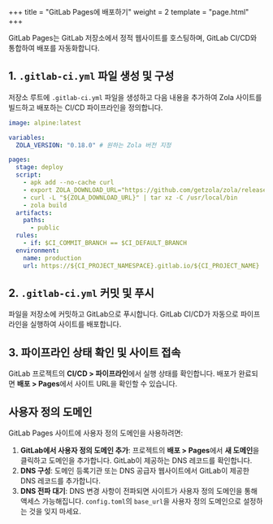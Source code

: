+++
title = "GitLab Pages에 배포하기"
weight = 2
template = "page.html"
+++

GitLab Pages는 GitLab 저장소에서 정적 웹사이트를 호스팅하며, GitLab CI/CD와 통합하여 배포를 자동화합니다.

## 1. `.gitlab-ci.yml` 파일 생성 및 구성

저장소 루트에 `.gitlab-ci.yml` 파일을 생성하고 다음 내용을 추가하여 Zola 사이트를 빌드하고 배포하는 CI/CD 파이프라인을 정의합니다.

```yaml
image: alpine:latest

variables:
  ZOLA_VERSION: "0.18.0" # 원하는 Zola 버전 지정

pages:
  stage: deploy
  script:
    - apk add --no-cache curl
    - export ZOLA_DOWNLOAD_URL="https://github.com/getzola/zola/releases/download/v${ZOLA_VERSION}/zola-v${ZOLA_VERSION}-x86_64-unknown-linux-musl.tar.gz"
    - curl -L "${ZOLA_DOWNLOAD_URL}" | tar xz -C /usr/local/bin
    - zola build
  artifacts:
    paths:
      - public
  rules:
    - if: $CI_COMMIT_BRANCH == $CI_DEFAULT_BRANCH
  environment:
    name: production
    url: https://${CI_PROJECT_NAMESPACE}.gitlab.io/${CI_PROJECT_NAME}
```

## 2. `.gitlab-ci.yml` 커밋 및 푸시

파일을 저장소에 커밋하고 GitLab으로 푸시합니다. GitLab CI/CD가 자동으로 파이프라인을 실행하여 사이트를 배포합니다.

## 3. 파이프라인 상태 확인 및 사이트 접속

GitLab 프로젝트의 **CI/CD > 파이프라인**에서 실행 상태를 확인합니다. 배포가 완료되면 **배포 > Pages**에서 사이트 URL을 확인할 수 있습니다.

## 사용자 정의 도메인

GitLab Pages 사이트에 사용자 정의 도메인을 사용하려면:

1.  **GitLab에서 사용자 정의 도메인 추가**: 프로젝트의 **배포 > Pages**에서 **새 도메인**을 클릭하고 도메인을 추가합니다. GitLab이 제공하는 DNS 레코드를 확인합니다.
2.  **DNS 구성**: 도메인 등록기관 또는 DNS 공급자 웹사이트에서 GitLab이 제공한 DNS 레코드를 추가합니다.
3.  **DNS 전파 대기**: DNS 변경 사항이 전파되면 사이트가 사용자 정의 도메인을 통해 액세스 가능해집니다. `config.toml`의 `base_url`을 사용자 정의 도메인으로 설정하는 것을 잊지 마세요.